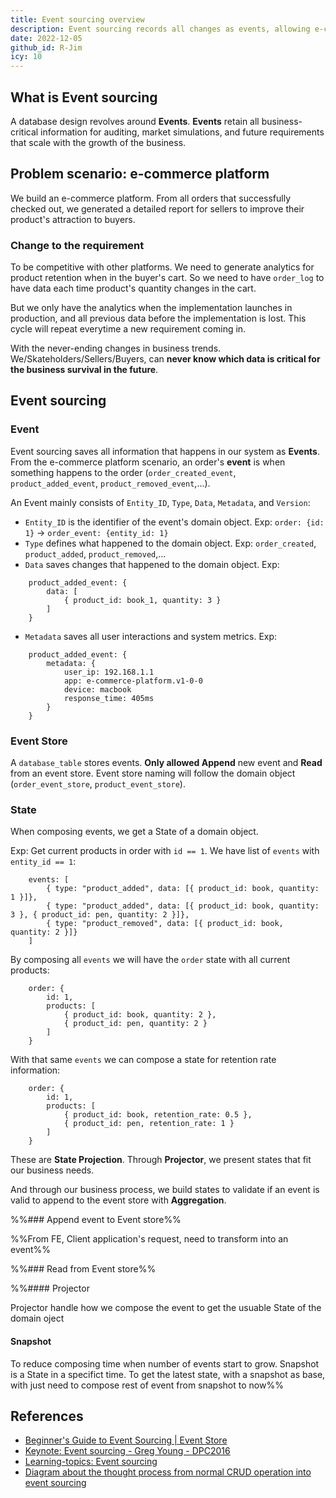 ```yaml
---
title: Event sourcing overview
description: Event sourcing records all changes as events, allowing e-commerce platforms to track detailed order history and generate flexible analytics for better business insights and future-proof data management.
date: 2022-12-05
github_id: R-Jim
icy: 10
---
```


## What is Event sourcing

A database design revolves around **Events**. **Events** retain all business-critical information for auditing, market simulations, and future requirements that scale with the growth of the business.

## Problem scenario: e-commerce platform

We build an e-commerce platform. From all orders that successfully checked out, we generated a detailed report for sellers to improve their product's attraction to buyers.

### Change to the requirement

To be competitive with other platforms. We need to generate analytics for product retention when in the buyer's cart. So we need to have `order_log` to have data each time product's quantity changes in the cart.

But we only have the analytics when the implementation launches in production, and all previous data before the implementation is lost. This cycle will repeat everytime a new requirement coming in.

With the never-ending changes in business trends. We/Skateholders/Sellers/Buyers, can **never know which data is critical for the business survival in the future**.

## Event sourcing

### Event

Event sourcing saves all information that happens in our system as **Events**. From the e-commerce platform scenario, an order's **event** is when something happens to the order (`order_created_event`, `product_added_event`, `product_removed_event`,...).

An Event mainly consists of `Entity_ID`, `Type`, `Data`, `Metadata`, and `Version`:

- `Entity_ID` is the identifier of the event's domain object.
  Exp: `order: {id: 1}` -> `order_event: {entity_id: 1}`
- `Type` defines what happened to the domain object.
  Exp: `order_created`, `product_added`, `product_removed`,...
- `Data` saves changes that happened to the domain object.
  Exp:

```
	product_added_event: {
	    data: [
		    { product_id: book_1, quantity: 3 }
		]
	}
```

- `Metadata` saves all user interactions and system metrics.
  Exp:

```
  	product_added_event: {
		metadata: {
			user_ip: 192.168.1.1
			app: e-commerce-platform.v1-0-0
			device: macbook
			response_time: 405ms
		}
	}
```

### Event Store

A `database_table` stores events. **Only allowed Append** new event and **Read** from an event store. Event store naming will follow the domain object (`order_event_store`, `product_event_store`).

### State

When composing events, we get a State of a domain object.

Exp: Get current products in order with `id == 1`.
We have list of `events` with `entity_id == 1`:

```
	events: [
		{ type: "product_added", data: [{ product_id: book, quantity: 1 }]},
		{ type: "product_added", data: [{ product_id: book, quantity: 3 }, { product_id: pen, quantity: 2 }]},
		{ type: "product_removed", data: [{ product_id: book, quantity: 2 }]}
	]
```

By composing all `events` we will have the `order` state with all current products:

```
	order: {
		id: 1,
		products: [
			{ product_id: book, quantity: 2 },
			{ product_id: pen, quantity: 2 }
		]
	}
```

With that same `events` we can compose a state for retention rate information:

```
	order: {
		id: 1,
		products: [
			{ product_id: book, retention_rate: 0.5 },
			{ product_id: pen, retention_rate: 1 }
		]
	}
```

These are **State Projection**. Through **Projector**, we present states that fit our business needs.

And through our business process, we build states to validate if an event is valid to append to the event store with **Aggregation**.

%%### Append event to Event store%%

%%From FE, Client application's request, need to transform into an event%%

%%### Read from Event store%%

%%#### Projector

Projector handle how we compose the event to get the usuable State of the domain oject

#### Snapshot

To reduce composing time when number of events start to grow. Snapshot is a State in a specifict time. To get the latest state, with a snapshot as base, with just need to compose rest of event from snapshot to now%%

## References

- [Beginner's Guide to Event Sourcing | Event Store](https://www.eventstore.com/event-sourcing)
- [Keynote: Event sourcing - Greg Young - DPC2016](https://www.youtube.com/watch?v=I3uH3iiiDqY)
- [Learning-topics: Event sourcing](https://discord.com/channels/462663954813157376/1009812700022456400)
- [Diagram about the thought process from normal CRUD operation into event sourcing](https://miro.com/app/board/uXjVPZswY00=/?share_link_id=338629629501)

